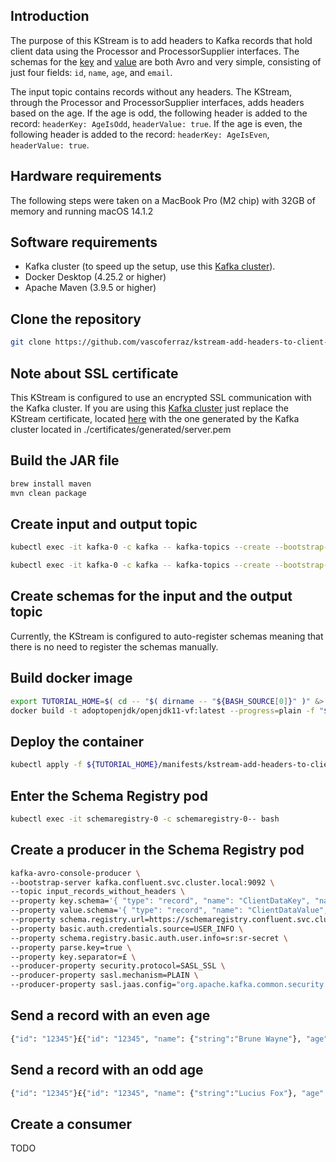 ## Introduction
The purpose of this KStream is to add headers to Kafka records that hold client data using the Processor and ProcessorSupplier interfaces. The schemas for the [key](src/main/avro/client-data-key.avsc) and [value](src/main/avro/client-data-value.avsc) are both Avro and very simple, consisting of just four fields: `id`, `name`, `age`, and `email`.

The input topic contains records without any headers. The KStream, through the Processor and ProcessorSupplier interfaces, adds headers based on the age. If the age is odd, the following header is added to the record: `headerKey: AgeIsOdd`, `headerValue: true`. If the age is even, the following header is added to the record: `headerKey: AgeIsEven`, `headerValue: true`.

## Hardware requirements
The following steps were taken on a MacBook Pro (M2 chip) with 32GB of memory and running macOS 14.1.2

## Software requirements
- Kafka cluster (to speed up the setup, use this [Kafka cluster](https://github.com/vascoferraz/kafka-production-secure-deploy-with-kubernetes)).
- Docker Desktop (4.25.2 or higher)
- Apache Maven (3.9.5 or higher)

## Clone the repository
```sh
git clone https://github.com/vascoferraz/kstream-add-headers-to-client-data-records
```

## Note about SSL certificate
This KStream is configured to use an encrypted SSL communication with the Kafka cluster. If you are using this [Kafka cluster](https://github.com/vascoferraz/kafka-production-secure-deploy-with-kubernetes) just replace the KStream certificate, located [here](certificates/server.pem) with the one generated by the Kafka cluster located in ./certificates/generated/server.pem

## Build the JAR file
```sh
brew install maven
mvn clean package
```

## Create input and output topic
```sh
kubectl exec -it kafka-0 -c kafka -- kafka-topics --create --bootstrap-server kafka.confluent.svc.cluster.local:9092 --command-config /opt/confluentinc/etc/kafka/kafka.properties --topic input_records_without_headers --replication-factor 3 --partitions 3
```
```sh
kubectl exec -it kafka-0 -c kafka -- kafka-topics --create --bootstrap-server kafka.confluent.svc.cluster.local:9092 --command-config /opt/confluentinc/etc/kafka/kafka.properties --topic output_records_with_headers --replication-factor 3 --partitions 3
```

## Create schemas for the input and the output topic
Currently, the KStream is configured to auto-register schemas meaning that there is no need to register the schemas manually.

## Build docker image
```sh
export TUTORIAL_HOME=$( cd -- "$( dirname -- "${BASH_SOURCE[0]}" )" &> /dev/null && pwd )
docker build -t adoptopenjdk/openjdk11-vf:latest --progress=plain -f "${TUTORIAL_HOME}/Dockerfile" "${TUTORIAL_HOME}"
```

## Deploy the container
```sh
kubectl apply -f ${TUTORIAL_HOME}/manifests/kstream-add-headers-to-client-data-records-deployment.yaml
```

## Enter the Schema Registry pod
```sh
kubectl exec -it schemaregistry-0 -c schemaregistry-0-- bash
```

## Create a producer in the Schema Registry pod
```sh
kafka-avro-console-producer \
--bootstrap-server kafka.confluent.svc.cluster.local:9092 \
--topic input_records_without_headers \
--property key.schema='{ "type": "record", "name": "ClientDataKey", "namespace": "com.vascoferraz", "connect.name": "com.vascoferraz.ClientDataKey", "fields": [ { "name": "id", "type": "string" } ] }' \
--property value.schema='{ "type": "record", "name": "ClientDataValue", "namespace": "com.vascoferraz", "connect.name": "com.vascoferraz.ClientDataValue", "fields": [ { "name": "id", "type": "string" }, { "name": "name", "type": ["null", "string"], "default": null }, { "name": "age", "type": ["null", "int"], "default": null }, { "name": "email", "type": ["null", "string"], "default": null } ] }' \
--property schema.registry.url=https://schemaregistry.confluent.svc.cluster.local:8081 \
--property basic.auth.credentials.source=USER_INFO \
--property schema.registry.basic.auth.user.info=sr:sr-secret \
--property parse.key=true \
--property key.separator=£ \
--producer-property security.protocol=SASL_SSL \
--producer-property sasl.mechanism=PLAIN \
--producer-property sasl.jaas.config="org.apache.kafka.common.security.plain.PlainLoginModule required username="kafka" password="kafka-secret";"
```

## Send a record with an even age
```sh
{"id": "12345"}£{"id": "12345", "name": {"string":"Brune Wayne"}, "age": {"int":28}, "email": {"string":"bruce.wayne@wayne-enterprises.com"}}
```
## Send a record with an odd age
```sh
{"id": "12345"}£{"id": "12345", "name": {"string":"Lucius Fox"}, "age": {"int":61}, "email": {"string":"lucius.fox@wayne-enterprises.com"}}
```
## Create a consumer
TODO

